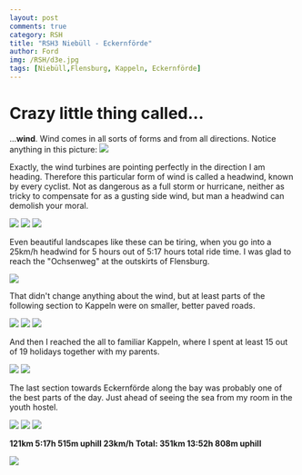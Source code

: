 ```yaml
---
layout: post
comments: true
category: RSH
title: "RSH3 Niebüll - Eckernförde"
author: Ford
img: /RSH/d3e.jpg
tags: [Niebüll,Flensburg, Kappeln, Eckernförde]
---
```

# Crazy little thing called...
...**wind**. Wind comes in all sorts of forms
and from all directions.
Notice anything in this picture:
<img src="{{ site.baseurl}}/assets/img/RSH/d3w.jpg" class="u-full-width"/>

Exactly, the wind turbines are pointing 
perfectly in the direction I am heading.
Therefore this particular form of wind is 
called a headwind, known by every cyclist.
Not as dangerous as a full storm or hurricane,
neither as tricky to compensate for as a 
gusting side wind, but man a headwind can
demolish your moral.

<img src="{{ site.baseurl}}/assets/img/RSH/d31.jpg" class="u-full-width"/>
<img src="{{ site.baseurl}}/assets/img/RSH/d32.jpg" class="u-full-width"/>
<img src="{{ site.baseurl}}/assets/img/RSH/d33.jpg" class="u-full-width"/>


Even beautiful landscapes like these can be 
tiring, when you go into a 25km/h headwind 
for 5 hours out of 5:17 hours total ride time.
I was glad to reach the "Ochsenweg" at the
outskirts of Flensburg.

<img src="{{ site.baseurl}}/assets/img/RSH/d3f.jpg" class="u-full-width"/>

That didn't change anything about the wind,
but at least parts of the following section to
Kappeln were on smaller, better paved roads.

<img src="{{ site.baseurl}}/assets/img/RSH/d34.jpg" class="u-full-width"/>
<img src="{{ site.baseurl}}/assets/img/RSH/d35.jpg" class="u-full-width"/>
<img src="{{ site.baseurl}}/assets/img/RSH/d36.jpg" class="u-full-width"/>

And then I reached the all to familiar Kappeln,
where I spent at least 15 out of 19 holidays 
together with my parents.

<img src="{{ site.baseurl}}/assets/img/RSH/d3k1.jpg" class="u-full-width"/>
<img src="{{ site.baseurl}}/assets/img/RSH/d3k2.jpg" class="u-full-width"/>

The last section towards Eckernförde along 
the bay was probably one of the best parts of 
the day. Just ahead of seeing the sea from my room in the youth hostel.

<img src="{{ site.baseurl}}/assets/img/RSH/d37.jpg" class="u-full-width"/>
<img src="{{ site.baseurl}}/assets/img/RSH/d38.jpg" class="u-full-width"/>
<img src="{{ site.baseurl}}/assets/img/RSH/d3r.jpg" class="u-full-width"/>


**121km 5:17h 515m uphill 23km/h**
**Total: 351km 13:52h 808m uphill**

<img src="{{ site.baseurl}}/assets/img/RSH/d3e.jpg" class="u-full-width"/>

